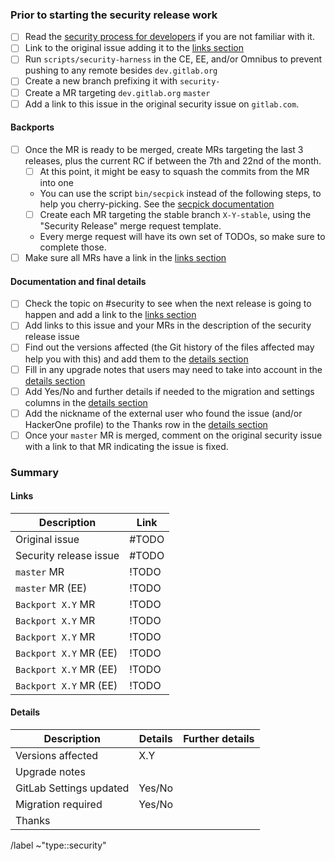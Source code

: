 <!--
# Read me first!

Create this issue under https://dev.gitlab.org/gitlab/gitlabhq

Set the title to: `Description of the original issue`
-->

### Prior to starting the security release work

- [ ] Read the [security process for developers] if you are not familiar with it.
- [ ] Link to the original issue adding it to the [links section](#links)
- [ ] Run `scripts/security-harness` in the CE, EE, and/or Omnibus to prevent pushing to any remote besides `dev.gitlab.org`
- [ ] Create a new branch prefixing it with `security-`
- [ ] Create a MR targeting `dev.gitlab.org` `master`
- [ ] Add a link to this issue in the original security issue on `gitlab.com`.

#### Backports

- [ ] Once the MR is ready to be merged, create MRs targeting the last 3 releases, plus the current RC if between the 7th and 22nd of the month.
    - [ ] At this point, it might be easy to squash the commits from the MR into one
    - You can use the script `bin/secpick` instead of the following steps, to help you cherry-picking. See the [secpick documentation]
    - [ ] Create each MR targeting the stable branch `X-Y-stable`, using the "Security Release" merge request template.
    - Every merge request will have its own set of TODOs, so make sure to
      complete those.
- [ ] Make sure all MRs have a link in the [links section](#links)

[secpick documentation]: https://gitlab.com/gitlab-org/release/docs/blob/master/general/security/developer.md#secpick-script

#### Documentation and final details

- [ ] Check the topic on #security to see when the next release is going to happen and add a link to the [links section](#links)
- [ ] Add links to this issue and your MRs in the description of the security release issue
- [ ] Find out the versions affected (the Git history of the files affected may help you with this) and add them to the [details section](#details)
- [ ] Fill in any upgrade notes that users may need to take into account in the [details section](#details)
- [ ] Add Yes/No and further details if needed to the migration and settings columns in the [details section](#details)
- [ ] Add the nickname of the external user who found the issue (and/or HackerOne profile) to the Thanks row in the [details section](#details)
- [ ] Once your `master` MR is merged, comment on the original security issue with a link to that MR indicating the issue is fixed.

### Summary

#### Links

| Description | Link |
| -------- | -------- |
| Original issue   | #TODO  |
| Security release issue   | #TODO  |
| `master` MR | !TODO   |
| `master` MR (EE) | !TODO   |
| `Backport X.Y` MR | !TODO   |
| `Backport X.Y` MR | !TODO   |
| `Backport X.Y` MR | !TODO   |
| `Backport X.Y` MR (EE) | !TODO   |
| `Backport X.Y` MR (EE) | !TODO   |
| `Backport X.Y` MR (EE) | !TODO   |

#### Details

| Description | Details | Further details|
| -------- | -------- | -------- |
| Versions affected | X.Y  | |
| Upgrade notes | | |
| GitLab Settings updated | Yes/No| |
| Migration required | Yes/No | |
| Thanks | | |

[security process for developers]: https://gitlab.com/gitlab-org/release/docs/blob/master/general/security/developer.md
[RM list]:  https://about.gitlab.com/release-managers/

/label ~"type::security"
